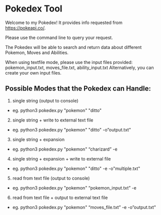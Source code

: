 # Pokedex Tool

Welcome to my Pokedex! It provides info requested from https://pokeapi.co/.

Please use the command line to query your request. 

The Pokedex will be able to search and return data about different Pokemon, Moves and Abilities. 

When using textfile mode, please use the input files provided: pokemon_input.txt, moves_file.txt, ability_input.txt
Alternatively, you can create your own input files. 

## Possible Modes that the Pokedex can Handle:

1. single string (output to console) 

  - eg. python3 pokedex.py "pokemon" "ditto"

2. single string + write to external text file 
  
  - eg. python3 pokedex.py "pokemon" "ditto" -o”output.txt"

3. single string + expansion 

- eg. python3 pokedex.py "pokemon" “charizard” -e 

4. single string + expansion + write to external file 

- eg. python3 pokedex.py "pokemon" "ditto" -e -o"multiple.txt"

5. read from text file (output to console) 

- eg. python3 pokedex.py "pokemon" “pokemon_input.txt” -e 

6. read from text file + output to external text file  

- eg. python3 pokedex.py "pokemon" “moves_file.txt” -e -o”output.txt"

